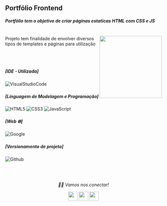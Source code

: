 ### <h2> Portfólio Frontend
  <h5>Portfólio tem o objetivo de criar páginas estaticas HTML com CSS e JS</h5>
  
  </br>
  


<img align="right" src="https://cdn.dribbble.com/users/3375/screenshots/2550813/media/d9f9cfa354d732a69c9d7a961487948c.gif" width="200" height="200"/>
Projeto tem finalidade de envolver diversos tipos de templates e páginas para utilização

</br></br>


### <h5> [IDE - Utilizada]</h5>
![VisualStudioCode](https://img.shields.io/badge/Visual_Studio_Code-000000?style=for-the-badge&logo=visual%20studio%20code&logoColor=blue)


### <h5> [Linguagem de Modelagem e Programação]</h5>
![HTML5](https://img.shields.io/badge/-HTML5-000000?style=for-the-badge&logo=HTML5)
![CSS3](https://img.shields.io/badge/-CSS3-000000?style=for-the-badge&logo=CSS3)
![JavaScript](https://img.shields.io/badge/-JavaScript-000000?style=for-the-badge&logo=javascript)

### <h5> [Web 🌐]
![Google](https://img.shields.io/badge/Google-000000?style=for-the-badge&logo=Google)


### <h5> [Versionamento de projeto] </h5>
![Github](http://img.shields.io/badge/-Github-000000?style=for-the-badge&logo=Github&logoColor=green)
</br></br></br></br>


<p align="center">
  <i>🤝🏻 Vamos nos conectar!</i>

  <p align="center">
    <a href="https://www.linkedin.com/in/gusta-nascimento/" alt="Linkedin"><img src="https://github.com/nitish-awasthi/nitish-awasthi/blob/master/174857.png" height="30" width="30"></a>
    <a href="https://www.instagram.com/gusta.nascimento/" alt="Instagram"><img src="https://github.com/nitish-awasthi/nitish-awasthi/blob/master/instagram-logo-png-transparent-background-hd-3.png" height="30" width="30"></a>
    <a href="mailto:caous.g@gmail.com" alt="E-mail"><img src="https://github.com/nitish-awasthi/nitish-awasthi/blob/master/gmail-512.webp" height="30" width="30"></a>   
  </p>

